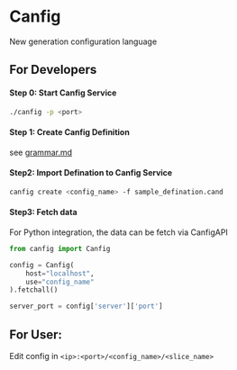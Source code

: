 # Canfig

New generation configuration language

## For Developers

#### Step 0: Start Canfig Service
```bash
./canfig -p <port>
```

#### Step 1: Create Canfig Definition
see [grammar.md](./doc/grammar.md)

#### Step2: Import Defination to Canfig Service
```bash
canfig create <config_name> -f sample_defination.cand 
```

#### Step3: Fetch data
For Python integration, the data can be fetch via CanfigAPI

```python
from canfig import Canfig

config = Canfig(
    host="localhost",
    use="config_name"
).fetchall()

server_port = config['server']['port']
```


## For User:

Edit config in `<ip>:<port>/<config_name>/<slice_name>`